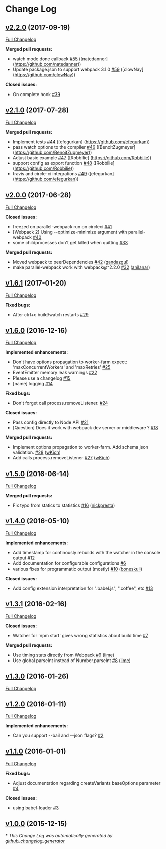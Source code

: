 # Change Log

## [v2.2.0](https://github.com/trivago/parallel-webpack/tree/v2.2.0) (2017-09-19)
[Full Changelog](https://github.com/trivago/parallel-webpack/compare/v2.1.0...v2.2.0)

**Merged pull requests:**

- watch mode done callback [\#55](https://github.com/trivago/parallel-webpack/pull/55) ([natedanner] (https://github.com/natedanner))
- Update package.json to support webpack 3.1.0 [\#59](https://github.com/trivago/parallel-webpack/pull/59) ([clowNay] (https://github.com/clowNay))

**Closed issues:**

- On complete hook [\#39](https://github.com/trivago/parallel-webpack/issues/39)

## [v2.1.0](https://github.com/trivago/parallel-webpack/tree/v2.1.0) (2017-07-28)
[Full Changelog](https://github.com/trivago/parallel-webpack/compare/v2.0.0...v2.1.0)

**Merged pull requests:**

- Implement tests [\#44](https://github.com/trivago/parallel-webpack/pull/44) ([efegurkan] (https://github.com/efegurkan))
- pass watch options to the compiler [\#46](https://github.com/trivago/parallel-webpack/pull/46) ([BenoitZugmeyer] (https://github.com/BenoitZugmeyer))
- Adjust basic example [\#47](https://github.com/trivago/parallel-webpack/pull/47) ([Robbilie] (https://github.com/Robbilie))
- support config as export function [\#48](https://github.com/trivago/parallel-webpack/pull/48) ([Robbilie] (https://github.com/Robbilie))
- travis and circle-ci integrations [\#49](https://github.com/trivago/parallel-webpack/pull/49) ([efegurkan] (https://github.com/efegurkan))

## [v2.0.0](https://github.com/trivago/parallel-webpack/tree/v2.0.0) (2017-06-28)
[Full Changelog](https://github.com/trivago/parallel-webpack/compare/v1.6.1...v2.0.0)

**Closed issues:**

- freezed on parallel-webpack run on circleci [\#41](https://github.com/trivago/parallel-webpack/issues/41)
- \[Webpack 2\] Using --optimize-minimize argument with parallel-webpack [\#40](https://github.com/trivago/parallel-webpack/issues/40)
- some childprocesses don't get killed when quitting [\#33](https://github.com/trivago/parallel-webpack/issues/33)

**Merged pull requests:**

- Moved webpack to peerDependencies [\#42](https://github.com/trivago/parallel-webpack/pull/42) ([gandazgul](https://github.com/gandazgul))
- make parallel-webpack work with webpack@^2.2.0 [\#32](https://github.com/trivago/parallel-webpack/pull/32) ([anilanar](https://github.com/anilanar))

## [v1.6.1](https://github.com/trivago/parallel-webpack/tree/v1.6.1) (2017-01-20)
[Full Changelog](https://github.com/trivago/parallel-webpack/compare/v1.6.0...v1.6.1)

**Fixed bugs:**

- After ctrl+c build/watch restarts [\#29](https://github.com/trivago/parallel-webpack/issues/29)

## [v1.6.0](https://github.com/trivago/parallel-webpack/tree/v1.6.0) (2016-12-16)
[Full Changelog](https://github.com/trivago/parallel-webpack/compare/v1.5.0...v1.6.0)

**Implemented enhancements:**

- Don't have options propagation to worker-farm expect: 'maxConcurrentWorkers' and 'maxRetries' [\#25](https://github.com/trivago/parallel-webpack/issues/25)
- EventEmitter memory leak warnings [\#22](https://github.com/trivago/parallel-webpack/issues/22)
- Please use a changelog [\#15](https://github.com/trivago/parallel-webpack/issues/15)
- \[name\] logging [\#14](https://github.com/trivago/parallel-webpack/issues/14)

**Fixed bugs:**

- Don't forget call process.removeListener. [\#24](https://github.com/trivago/parallel-webpack/issues/24)

**Closed issues:**

- Pass config directly to Node API [\#21](https://github.com/trivago/parallel-webpack/issues/21)
- \[Question\] Does it work with webpack dev server or middleware ? [\#18](https://github.com/trivago/parallel-webpack/issues/18)

**Merged pull requests:**

- Implement options propagation to worker-farm. Add schema json validation. [\#28](https://github.com/trivago/parallel-webpack/pull/28) ([wKich](https://github.com/wKich))
- Add calls process.removeListener [\#27](https://github.com/trivago/parallel-webpack/pull/27) ([wKich](https://github.com/wKich))

## [v1.5.0](https://github.com/trivago/parallel-webpack/tree/v1.5.0) (2016-06-14)
[Full Changelog](https://github.com/trivago/parallel-webpack/compare/v1.4.0...v1.5.0)

**Merged pull requests:**

- Fix typo from statics to statistics [\#16](https://github.com/trivago/parallel-webpack/pull/16) ([nickpresta](https://github.com/nickpresta))

## [v1.4.0](https://github.com/trivago/parallel-webpack/tree/v1.4.0) (2016-05-10)
[Full Changelog](https://github.com/trivago/parallel-webpack/compare/v1.3.1...v1.4.0)

**Implemented enhancements:**

- Add timestamp for continously rebuilds with the watcher in the console output [\#12](https://github.com/trivago/parallel-webpack/issues/12)
- Add documentation for configurable configurations [\#6](https://github.com/trivago/parallel-webpack/issues/6)
- various fixes for programmatic output \(mostly\) [\#10](https://github.com/trivago/parallel-webpack/pull/10) ([boneskull](https://github.com/boneskull))

**Closed issues:**

- Add config extension interpretation for ".babel.js", ".coffee", etc [\#13](https://github.com/trivago/parallel-webpack/issues/13)

## [v1.3.1](https://github.com/trivago/parallel-webpack/tree/v1.3.1) (2016-02-16)
[Full Changelog](https://github.com/trivago/parallel-webpack/compare/v1.3.0...v1.3.1)

**Closed issues:**

- Watcher for 'npm start' gives wrong statistics about build time [\#7](https://github.com/trivago/parallel-webpack/issues/7)

**Merged pull requests:**

- Use timing stats directly from Webpack [\#9](https://github.com/trivago/parallel-webpack/pull/9) ([lime](https://github.com/lime))
- Use global parseInt instead of Number.parseInt [\#8](https://github.com/trivago/parallel-webpack/pull/8) ([lime](https://github.com/lime))

## [v1.3.0](https://github.com/trivago/parallel-webpack/tree/v1.3.0) (2016-01-26)
[Full Changelog](https://github.com/trivago/parallel-webpack/compare/v1.2.0...v1.3.0)

## [v1.2.0](https://github.com/trivago/parallel-webpack/tree/v1.2.0) (2016-01-11)
[Full Changelog](https://github.com/trivago/parallel-webpack/compare/v1.1.0...v1.2.0)

**Implemented enhancements:**

- Can you support --bail and --json flags? [\#2](https://github.com/trivago/parallel-webpack/issues/2)

## [v1.1.0](https://github.com/trivago/parallel-webpack/tree/v1.1.0) (2016-01-01)
[Full Changelog](https://github.com/trivago/parallel-webpack/compare/v1.0.0...v1.1.0)

**Fixed bugs:**

- Adjust documentation regarding createVariants baseOptions parameter [\#4](https://github.com/trivago/parallel-webpack/issues/4)

**Closed issues:**

- using babel-loader [\#3](https://github.com/trivago/parallel-webpack/issues/3)

## [v1.0.0](https://github.com/trivago/parallel-webpack/tree/v1.0.0) (2015-12-15)


\* *This Change Log was automatically generated by [github_changelog_generator](https://github.com/skywinder/Github-Changelog-Generator)*
